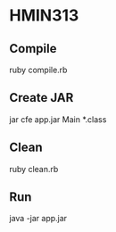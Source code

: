 # HMIN313

## Compile

   ruby compile.rb

## Create JAR

   jar cfe app.jar Main *.class

## Clean
   
   ruby clean.rb

## Run

   java -jar app.jar
